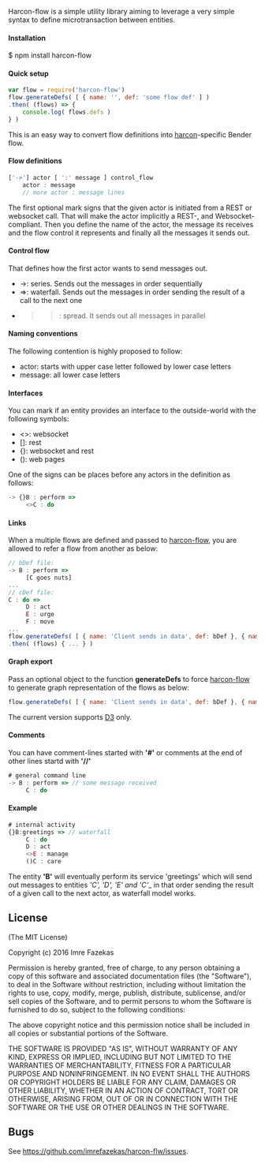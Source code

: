 Harcon-flow is a simple utility library aiming to leverage a very simple syntax to define microtransaction between entities.



#### Installation

$ npm install harcon-flow


#### Quick setup

```javascript
var flow = require('harcon-flow')
flow.generateDefs( [ { name: '', def: 'some flow def' ] )
.then( (flows) => {
	console.log( flows.defs )
} )
```

This is an easy way to convert flow definitions into [harcon](https://github.com/imrefazekas/harcon)-specific Bender flow.



#### Flow definitions

```javascript
['->'] actor [ ':' message ] control_flow
	actor : message
	// more actor : message lines
```

The first optional mark signs that the given actor is initiated from a REST or websocket call. That will make the actor implicitly a REST-, and Websocket-compliant.
Then you define the name of the actor, the message its receives and the flow control it represents and finally all the messages it sends out.



#### Control flow

That defines how the first actor wants to send messages out.

- ->: series. Sends out the messages in order sequentially
- =>: waterfall. Sends out the messages in order sending the result of a call to the next one
- >>: spread. It sends out all messages in parallel



#### Naming conventions

The following contention is highly proposed to follow:
- actor: starts with upper case letter followed by lower case letters
- message: all lower case letters



#### Interfaces

You can mark if an entity provides an interface to the outside-world with the following symbols:

- <>: websocket
- []: rest
- {}: websocket and rest
- (): web pages

One of the signs can be places before any actors in the definition as follows:

```javascript
-> {}B : perform =>
	 <>C : do
```


#### Links

When a multiple flows are defined and passed to [harcon-flow](https://github.com/imrefazekas/harcon-flow), you are allowed to refer a flow from another as below:

```javascript
// bDef file:
-> B : perform =>
	 [C goes nuts]
...
// cDef file:
C : do =>
 	 D : act
	 E : urge
	 F : move
...
flow.generateDefs( [ { name: 'Client sends in data', def: bDef }, { name: 'C goes nuts', def: cDef } ] )
.then( (flows) { ... } )
```


#### Graph export

Pass an optional object to the function __generateDefs__ to force [harcon-flow](https://github.com/imrefazekas/harcon-flow) to generate graph representation of the flows as below:

```javascript
flow.generateDefs( [ { name: 'Client sends in data', def: bDef }, { name: 'C goes nuts', def: cDef } ], { d3: true } )
```

The current version supports [D3](https://d3js.org) only.



#### Comments

You can have comment-lines started with __'#'__ or comments at the end of other lines startd with __'//'__

```javascript
# general command line
-> B : perform => // some message received
	 C : do
```



#### Example

```javascript
# internal activity
{}B:greetings => // waterfall
	 C : do
	 D : act
	 <>E : manage
	 ()C : care
 ```

The entity __'B'__ will eventually perform its service 'greetings' which will send out messages to entities _'C', 'D', 'E' and 'C'__ in that order sending the result of a given call to the next actor, as waterfall model works.



## License

(The MIT License)

Copyright (c) 2016 Imre Fazekas

Permission is hereby granted, free of charge, to any person obtaining a copy of
this software and associated documentation files (the "Software"), to deal in
the Software without restriction, including without limitation the rights to
use, copy, modify, merge, publish, distribute, sublicense, and/or sell copies of
the Software, and to permit persons to whom the Software is furnished to do so,
subject to the following conditions:

The above copyright notice and this permission notice shall be included in all
copies or substantial portions of the Software.

THE SOFTWARE IS PROVIDED "AS IS", WITHOUT WARRANTY OF ANY KIND, EXPRESS OR
IMPLIED, INCLUDING BUT NOT LIMITED TO THE WARRANTIES OF MERCHANTABILITY, FITNESS
FOR A PARTICULAR PURPOSE AND NONINFRINGEMENT. IN NO EVENT SHALL THE AUTHORS OR
COPYRIGHT HOLDERS BE LIABLE FOR ANY CLAIM, DAMAGES OR OTHER LIABILITY, WHETHER
IN AN ACTION OF CONTRACT, TORT OR OTHERWISE, ARISING FROM, OUT OF OR IN
CONNECTION WITH THE SOFTWARE OR THE USE OR OTHER DEALINGS IN THE SOFTWARE.


## Bugs

See <https://github.com/imrefazekas/harcon-flw/issues>.
